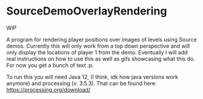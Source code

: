 # SourceDemoOverlayRendering
WIP

A program for rendering player positions over images of levels using Source demos. 
Currently this will only work from a top down perspective and will only display the locations of player 1 from the demo.
Eventually I will add real instructions on how to use this as well as gifs showcasing what this do. For now you get a bunch of text :p.

To run this you will need Java 12, (I think, idk how java versions work anymore) and processing (v. 3.5.3).
That can be found here: https://processing.org/download/
